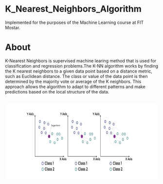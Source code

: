 # K_Nearest_Neighbors_Algorithm

Implemented for the purposes of the Machine Learning course at FIT Mostar.

# About

K-Nearest Neighbors is supervised machine learing method that is used for classification and regression problems.The K-NN algorithm works by finding the K nearest neighbors to a given data point based on a distance metric, such as Euclidean distance. The class or value of the data point is then determined by the majority vote or average of the K neighbors. This approach allows the algorithm to adapt to different patterns and make predictions based on the local structure of the data.

<br/>

<img src="KNN_1.png" width="500" height="250">
